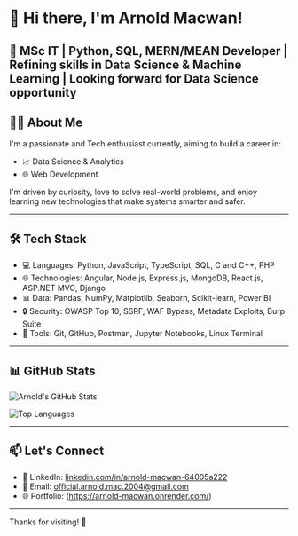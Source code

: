 # 👋 Hi there, I'm Arnold Macwan!
🎯 MSc IT | Python, SQL, MERN/MEAN Developer | Refining skills in Data Science & Machine Learning | Looking forward for Data Science opportunity
---

## 🧑‍💻 About Me

I'm a passionate and Tech enthusiast currently, aiming to build a career in:

- 📈 Data Science & Analytics  
- 🌐 Web Development  

I'm driven by curiosity, love to solve real-world problems, and enjoy learning new technologies that make systems smarter and safer.

---

## 🛠️ Tech Stack

- 💻 Languages: Python, JavaScript, TypeScript, SQL, C and C++, PHP
- 🌐 Technologies: Angular, Node.js, Express.js, MongoDB, React.js, ASP.NET MVC, Django  
- 📊 Data: Pandas, NumPy, Matplotlib, Seaborn, Scikit-learn, Power BI  
- 🔒 Security: OWASP Top 10, SSRF, WAF Bypass, Metadata Exploits, Burp Suite
- 🔧 Tools: Git, GitHub, Postman, Jupyter Notebooks, Linux Terminal

---

## 📊 GitHub Stats

![Arnold's GitHub Stats](https://github-readme-stats.vercel.app/api?username=arnoldhere&show_icons=true&theme=tokyonight)  

![Top Languages](https://github-readme-stats.vercel.app/api/top-langs/?username=arnoldhere&layout=compact&theme=tokyonight&exclude_repo=laravelApp_rentalportal,amyevents,healthHub)

---

## 📫 Let's Connect

- 🔗 LinkedIn: [linkedin.com/in/arnold-macwan-64005a222](https://www.linkedin.com/in/arnold-macwan-64005a222)  
- 📧 Email: official.arnold.mac.2004@gmail.com
- 🌐 Portfolio: (https://arnold-macwan.onrender.com/)

---

Thanks for visiting! 🚀
